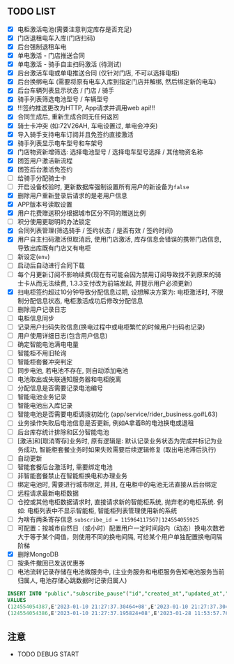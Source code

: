 ## TODO LIST

- [x] 电柜激活电池(需要注意判定库存是否充足)
- [x] 门店退租电车入库(门店扫码)
- [x] 后台强制退租车电
- [x] 单电激活 - 门店推送合同
- [x] 单电激活 - 骑手自主扫码激活 (待测试)
- [x] 后台激活车电或单电推送合同 (仅针对门店, 不可以选择电柜)
- [x] 后台换绑电车 (需要将原有电车入库到指定门店并解绑, 然后绑定新的电车)
- [x] 后台车辆列表显示状态 / 门店 / 骑手
- [x] 骑手列表筛选电池型号 / 车辆型号
- [x] !!!签约推送更改为HTTP, App请求并调用web api!!!
- [x] 合同生成后, 重新生成合同无任何返回
- [x] 骑士卡冲突 (如:72V26AH, 车电设置过, 单电会冲突)
- [x] 导入骑手支持电车订阅并且免签约直接激活
- [x] 骑手列表显示电车型号和车架号
- [x] 门店物资新增筛选: 选择电池型号 / 选择电车型号选择 / 其他物资名称
- [x] 团签用户激活新流程
- [x] 团签后台激活免签约
- [ ] 给骑手分配骑士卡
- [ ] 开启设备校验时, 更新数据库强制设置所有用户的新设备为`false`
- [x] 删除用户重新登录后请求的是老用户信息
- [x] APP版本号读取设置
- [x] 用户花费赠送积分根据城市区分不同的赠送比例
- [ ] 积分使用更聪明的办法锁定
- [x] 合同列表管理(筛选骑手 / 签约状态 / 是否有效 / 签约时间)
- [x] 用户自主扫码激活但取消后, 使用门店激活, 库存信息会错误的携带门店信息, 导致出库既有门店又有电柜
- [ ] 新设定(`env`)
- [ ] 启动后自动进行合同下载
- [ ] 每个月更新订阅不影响续费(现在有可能会因为禁用订阅导致找不到原来的骑士卡从而无法续费, 1.3.3支付改为前端发起, 并提示用户必须更新)
- [x] 扫电柜签约超过10分钟导致分配信息过期, 设想解决方案为: 电柜激活时, 不限制分配信息状态, 电柜激活成功后修改分配信息
- [ ] 删除用户记录日志
- [ ] 电柜信息同步
- [ ] 记录用户扫码失败信息(换电过程中或电柜繁忙的时候用户扫码也记录)
- [ ] 用户使用详细日志(包含用户信息)
- [ ] 确定智能电池满电电量
- [ ] 智能柜不用旧轮询
- [ ] 智能柜套餐冲突判定
- [ ] 同步电池, 若电池不存在, 则自动添加电池
- [ ] 电池取出或失联通知服务器和电柜脱离
- [ ] 分配信息是否需要记录电池编号
- [ ] 智能电池业务记录
- [ ] 智能电池出入库记录
- [ ] 智能电池是否需要电柜调拨初始化 (app/service/rider_business.go#L63)
- [ ] 业务操作失败后电池信息是否更新, 例如A拿着B的电池换电或退租
- [ ] 后台库存统计排除和区分智能电池
- [ ] [激活]和[取消寄存]业务时, 原有逻辑是: 默认记录业务状态为完成并标记为业务成功, 智能柜套餐业务时如果失败需要后续逻辑修复 (取出电池滞后执行)
- [ ] 自动更新
- [ ] 智能套餐后台激活时, 需要绑定电池
- [ ] 非智能套餐禁止在智能柜换电和办理业务
- [ ] 绑定电池时, 需要进行城市限定, 并且, 在电柜中的电池无法直接从后台绑定
- [ ] 远程请求最新电柜数据
- [ ] 仓控或其他电柜数据请求时, 直接请求新的智能柜系统, 抛弃老的电柜系统. 例如: 电柜列表中不显示智能柜, 智能柜列表管理使用新的系统
- [ ] 为啥有两条寄存信息 `subscribe_id = 115964117567|124554055925`
- [ ] 可配置：按城市自然日（或小时）配置用户一定时间段内（动态）换电次数若大于等于某个阈值，则使用不同的换电间隔, 可给某个用户单独配置换电间隔阶梯
- [x] 删除MongoDB
- [ ] 按条件撤回已发送优惠券
- [ ] 电池流转记录存储在电池微服务中, (主业务服务和电柜服务告知电池服务当前归属人, 电池存储心跳数据时记录归属人)

```sql
INSERT INTO "public"."subscribe_pause"("id","created_at","updated_at","deleted_at","creator","last_modifier","remark","start_at","end_at","days","subscribe_id","rider_id","employee_id","end_employee_id","end_modifier","city_id","store_id","end_store_id","cabinet_id","end_cabinet_id","overdue_days","pause_overdue","suspend_days")
VALUES
(124554054387,E'2023-01-10 21:27:37.30464+08',E'2023-01-10 21:27:37.304641+08',NULL,NULL,NULL,NULL,E'2023-01-10 21:27:37.304638+08',NULL,NULL,115964117567,98784248510,NULL,NULL,NULL,410100,NULL,NULL,17179869463,NULL,0,FALSE,0),
(124554054386,E'2023-01-10 21:27:37.195824+08',E'2023-01-28 11:53:57.767333+08',NULL,NULL,NULL,NULL,E'2023-01-10 21:27:37.195822+08',NULL,17,115964117567,98784248510,NULL,NULL,NULL,410100,NULL,NULL,17179869463,NULL,0,FALSE,0); 
```

## 注意

- TODO DEBUG START